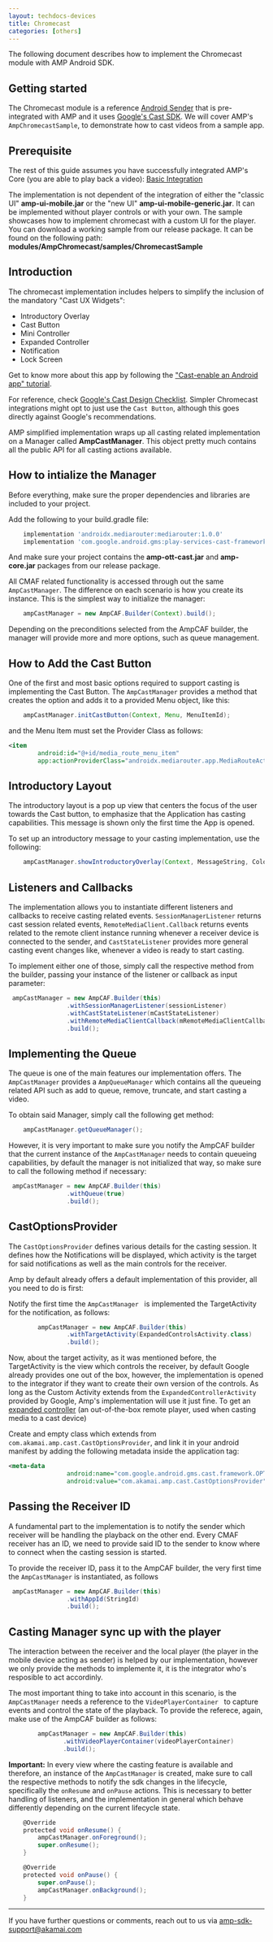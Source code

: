 ```yaml
---
layout: techdocs-devices
title: Chromecast
categories: [others]
---
```


The following document describes how to implement the Chromecast module with AMP Android SDK.

## Getting started
The Chromecast module is a reference [Android Sender](https://developers.google.com/cast/docs/android_sender/) that is pre-integrated with AMP and it uses [Google&#39;s Cast SDK](https://developers.google.com/cast/). We will cover AMP's `AmpChromecastSample`, to demonstrate how to cast videos from a sample app.

## Prerequisite

The rest of this guide assumes you have successfully integrated AMP's Core (you are able to play back a video): [Basic Integration](https://developer.akamai.com/tools/AdaptiveMediaPlayer/docs/android/amp-basic-integration/)

The implementation is not dependent of the integration of either the &quot;classic UI&quot; **amp-ui-mobile.jar** or the &quot;new UI&quot; **amp-ui-mobile-generic.jar**. It can be implemented without player controls or with your own. The sample showcases how to implement chromecast with a custom UI for the player.  You can download a working sample from our release package. It can be found on the following path: **modules/AmpChromecast/samples/ChromecastSample**

## Introduction

The chromecast implementation includes helpers to simplify the inclusion of the mandatory &quot;Cast UX Widgets&quot;:

- Introductory Overlay
- Cast Button
- Mini Controller
- Expanded Controller
- Notification
- Lock Screen

Get to know more about this app by following the [&quot;Cast-enable an Android app&quot; tutorial](https://codelabs.developers.google.com/codelabs/cast-videos-android/#0/).

For reference, check [Google&#39;s Cast Design Checklist](https://developers.google.com/cast/docs/design_checklist/). Simpler Chromecast integrations might opt to just use the `Cast Button`, although this goes directly against Google&#39;s recommendations.

AMP simplified implementation wraps up all casting related implementation on a Manager called **AmpCastManager**. This object pretty much contains all the public API for all casting actions available.

## How to intialize the Manager

Before everything, make sure the proper dependencies and libraries are included to your project.

Add the following to your build.gradle file:

```groovy
    implementation 'androidx.mediarouter:mediarouter:1.0.0'
    implementation 'com.google.android.gms:play-services-cast-framework:16.2.0'
```

And make sure your project contains the **amp-ott-cast.jar** and **amp-core.jar** packages from our release package.

All CMAF related functionality is accessed through out the same `AmpCastManager`. The difference on each scenario is how you create its instance. This is the simplest way to initialize the manager:

```groovy
    ampCastManager = new AmpCAF.Builder(Context).build();
```
Depending on the preconditions selected from the AmpCAF builder, the manager will provide more and more options, such as queue management.

## How to Add the Cast Button

One of the first and most basic options required to support casting is implementing the Cast Button. The `AmpCastManager` provides a method that creates the option and adds it to a provided Menu object, like this:

```groovy
    ampCastManager.initCastButton(Context, Menu, MenuItemId);
```

and the Menu Item must set the Provider Class as follows:

```xml
<item
        android:id="@+id/media_route_menu_item"
        app:actionProviderClass="androidx.mediarouter.app.MediaRouteActionProvider" />
```

## Introductory Layout

The introductory layout is a pop up view that centers the focus of the user towards the Cast button, to emphasize that the Application has casting capabilities. This message is shown only the first time the App is opened.

To set up an introductory message to your casting implementation, use the following:

```groovy
    ampCastManager.showIntroductoryOverlay(Context, MessageString, ColorResLayout);
```
## Listeners and Callbacks

The implementation allows you to instantiate different listeners and callbacks to receive casting related events. `SessionManagerListener` returns cast session related events, `RemoteMediaClient.Callback` returns events related to the remote client instance running whenever a receiver device is connected to the sender, and `CastStateListener` provides more general casting event changes like, whenever a video is ready to start casting.

To implement either one of those, simply call the respective method from the builder, passing your instance of the listener or callback as input parameter:

```groovy
 ampCastManager = new AmpCAF.Builder(this)
                .withSessionManagerListener(sessionListener)
                .withCastStateListener(mCastStateListener)
                .withRemoteMediaClientCallback(mRemoteMediaClientCallback)
                .build();
```

## Implementing the Queue

The queue is one of the main features our implementation offers. The `AmpCastManager` provides a `AmpQueueManager` which contains all the queueing related API such as add to queue, remove, truncate, and start casting a video.

To obtain said Manager, simply call the following get method:

```groovy
    ampCastManager.getQueueManager();
```
However, it is very important to make sure you notify the AmpCAF builder that the current instance of the `AmpCastManager` needs to contain queueing capabilities, by default the manager is not initialized that way, so make sure to call the following method if necessary:

```groovy
 ampCastManager = new AmpCAF.Builder(this)
                .withQueue(true)
                .build();
```

## CastOptionsProvider

The `CastOptionsProvider` defines various details for the casting session. It defines how the Notifications will be displayed, which activity is the target for said notifications as well as the main controls for the receiver.

Amp by default already offers a default implementation of this provider, all you need to do is first:

Notify the first time the `AmpCastManager ` is implemented the TargetActivity for the notification, as follows:

```groovy
        ampCastManager = new AmpCAF.Builder(this)
                .withTargetActivity(ExpandedControlsActivity.class)
                .build();
```

Now, about the target activity, as it was mentioned before, the TargetActivity is the view which controls the receiver, by default Google already provides one out of the box, however, the implementation is opened to the integrator if they want to create their own version of the controls. As long as the Custom Activity extends from the  `ExpandedControllerActivity` provided by Google, Amp's implementation will use it just fine. To get an [expanded controller](https://developers.google.com/android/reference/com/google/android/gms/cast/framework/media/widget/ExpandedControllerActivity/) (an out-of-the-box remote player, used when casting media to a cast device)

Create and empty class which extends from `com.akamai.amp.cast.CastOptionsProvider`, and link it in your android manifest by adding the following metadata inside the application tag:

```xml
<meta-data
                android:name="com.google.android.gms.cast.framework.OPTIONS_PROVIDER_CLASS_NAME"
                android:value="com.akamai.amp.cast.CastOptionsProvider"/>
```

## Passing the Receiver ID

A fundamental part to the implementation is to notify the sender which receiver will be handling the playback on the other end. Every CMAF receiver has an ID, we need to provide said ID to the sender to know where to connect when the casting session is started.

To provide the receiver ID, pass it to the AmpCAF builder, the very first time the `AmpCastManager` is instantiated, as follows

```groovy
 ampCastManager = new AmpCAF.Builder(this)
                .withAppId(StringId)
                .build();
```

## Casting Manager sync up with the player

The interaction between the receiver and the local player (the player in the mobile device acting as sender) is helped by our implementation, however we only provide the methods to implemente it, it is the integrator who's resposible to act accordinly.

The most important thing to take into account in this scenario, is the  `AmpCastManager` needs a reference to the  `VideoPlayerContainer ` to capture events and control the state of the playback. To provide the referece, again, make use of the AmpCAF builder as follows:

```groovy
        ampCastManager = new AmpCAF.Builder(this)
               .withVideoPlayerContainer(videoPlayerContainer)
               .build();
```

**Important:** In every view where the casting feature is available and therefore, an instance of the  `AmpCastManager` is created, make sure to call the respective methods to notify the sdk changes in the lifecycle, specifically the `onResume` and  `onPause` actions. This is necessary to better handling of listeners, and the implementation in general which behave differently depending on the current lifecycle state.

```groovy
    @Override
    protected void onResume() {
        ampCastManager.onForeground();
        super.onResume();
    }

    @Override
    protected void onPause() {
        super.onPause();
        ampCastManager.onBackground();
    }
```

***

If you have further questions or comments, reach out to us via <amp-sdk-support@akamai.com>
